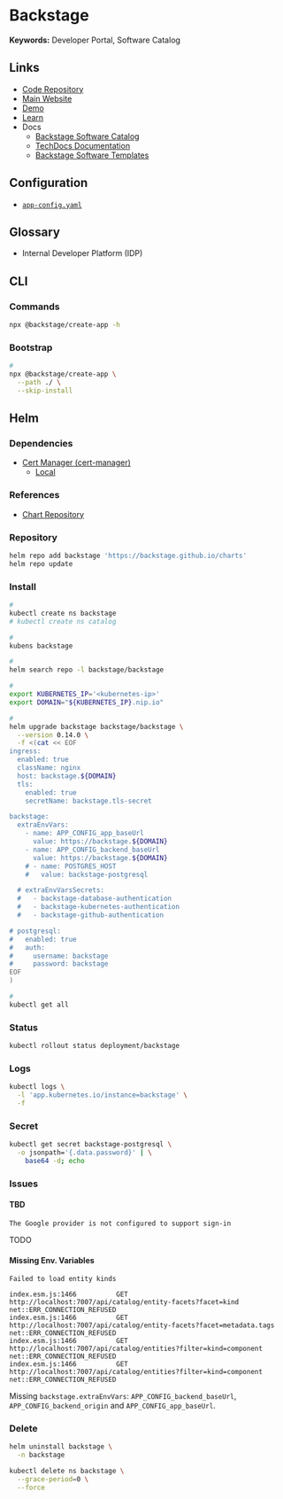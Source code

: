 # Backstage

**Keywords:** Developer Portal, Software Catalog

<!--
https://github.com/backstage/backstage/tree/master/docs/auth
https://github.com/backstage/backstage/blob/master/docs/auth/index.md#adding-the-provider-to-the-sign-in-page
-->

## Links

- [Code Repository](https://github.com/backstage/backstage)
- [Main Website](https://backstage.io/)
- [Demo](https://demo.backstage.io/)
- [Learn](https://backstage.spotify.com/learn/)
- Docs
  - [Backstage Software Catalog](https://backstage.io/docs/features/software-catalog/software-catalog-overview)
  - [TechDocs Documentation](https://backstage.io/docs/features/techdocs/techdocs-overview)
  - [Backstage Software Templates](https://backstage.io/docs/features/software-templates/software-templates-index)

## Configuration

- [`app-config.yaml`](https://github.com/backstage/backstage/blob/master/app-config.yaml)

## Glossary

- Internal Developer Platform (IDP)

## CLI

### Commands

```sh
npx @backstage/create-app -h
```

### Bootstrap

```sh
#
npx @backstage/create-app \
  --path ./ \
  --skip-install
```

<!-- ### Usage

```sh
# U
yarn backstage-cli create
``` -->

## Helm

### Dependencies

- [Cert Manager (cert-manager)](/cert-manager/README.md)
  - [Local](/cert-manager/cluster-issuer/letsencrypt/local.md)

### References

- [Chart Repository](https://github.com/backstage/charts/blob/main/charts/backstage)

### Repository

```sh
helm repo add backstage 'https://backstage.github.io/charts'
helm repo update
```

### Install

```sh
#
kubectl create ns backstage
# kubectl create ns catalog

#
kubens backstage

#
helm search repo -l backstage/backstage

#
export KUBERNETES_IP='<kubernetes-ip>'
export DOMAIN="${KUBERNETES_IP}.nip.io"

#
helm upgrade backstage backstage/backstage \
  --version 0.14.0 \
  -f <(cat << EOF
ingress:
  enabled: true
  className: nginx
  host: backstage.${DOMAIN}
  tls:
    enabled: true
    secretName: backstage.tls-secret

backstage:
  extraEnvVars:
    - name: APP_CONFIG_app_baseUrl
      value: https://backstage.${DOMAIN}
    - name: APP_CONFIG_backend_baseUrl
      value: https://backstage.${DOMAIN}
    # - name: POSTGRES_HOST
    #   value: backstage-postgresql

  # extraEnvVarsSecrets:
  #   - backstage-database-authentication
  #   - backstage-kubernetes-authentication
  #   - backstage-github-authentication

# postgresql:
#   enabled: true
#   auth:
#     username: backstage
#     password: backstage
EOF
)

#
kubectl get all
```

<!--
kubectl port-forward \
  --address 0.0.0.0 \
  svc/backstage-postgresql \
  5432:5432
-->

### Status

```sh
kubectl rollout status deployment/backstage
```

### Logs

```sh
kubectl logs \
  -l 'app.kubernetes.io/instance=backstage' \
  -f
```

### Secret

```sh
kubectl get secret backstage-postgresql \
  -o jsonpath='{.data.password}' | \
    base64 -d; echo
```

### Issues

#### TBD

```log
The Google provider is not configured to support sign-in
```

TODO

#### Missing Env. Variables

```log
Failed to load entity kinds
```

```log
index.esm.js:1466          GET http://localhost:7007/api/catalog/entity-facets?facet=kind net::ERR_CONNECTION_REFUSED
index.esm.js:1466          GET http://localhost:7007/api/catalog/entity-facets?facet=metadata.tags net::ERR_CONNECTION_REFUSED
index.esm.js:1466          GET http://localhost:7007/api/catalog/entities?filter=kind=component net::ERR_CONNECTION_REFUSED
index.esm.js:1466          GET http://localhost:7007/api/catalog/entities?filter=kind=component net::ERR_CONNECTION_REFUSED
```

Missing `backstage.extraEnvVars`: `APP_CONFIG_backend_baseUrl`, `APP_CONFIG_backend_origin` and `APP_CONFIG_app_baseUrl`.

### Delete

```sh
helm uninstall backstage \
  -n backstage

kubectl delete ns backstage \
  --grace-period=0 \
  --force
```

<!--
# FROM docker.io/library/node:18.12-alpine AS build

# WORKDIR /usr/src/packages/backend

# COPY ./packages ../

# RUN \
#   yarn install --prod --frozen-lockfile && \
#     yarn build


FROM docker.io/library/node:18.12-alpine AS deps

WORKDIR /usr/src/packages/backend

ADD ./packages/backend/dist/skeleton.tar.gz ../../

# RUN \
#   yarn install --prod --frozen-lockfile && \
#     yarn build


# FROM gcr.io/distroless/nodejs18-debian11:debug

# WORKDIR /app

# ADD ./packages/backend/dist/skeleton.tar.gz ./

# RUN yarn install --frozen-lockfile --production --network-timeout 300000

# ADD ./packages/backend/dist/bundle.tar.gz ./

# COPY ./app-config.yaml ./

# ENV NODE_ENV production

# # EXPOSE 5000

# CMD ["node", "./packages/backend", "--config", "./app-config.yaml"]
-->
